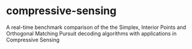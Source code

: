 # compressive-sensing
A real-time benchmark comparison of the the Simplex, Interior Points and Orthogonal Matching Pursuit decoding algorithms with applications in Compressive Sensing

